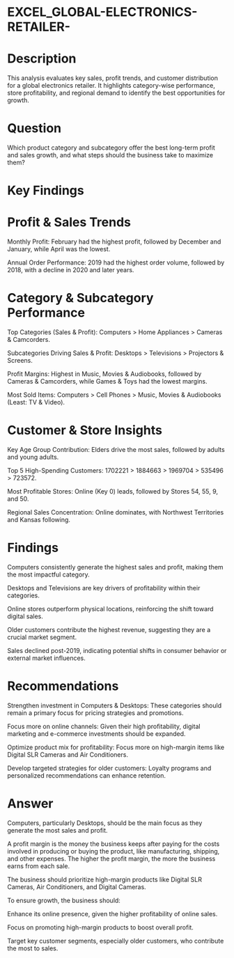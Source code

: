 # EXCEL_GLOBAL-ELECTRONICS-RETAILER-

# Description


This analysis evaluates key sales, profit trends, and customer distribution for a global electronics retailer. It highlights category-wise performance, store profitability, and regional demand to identify the best opportunities for growth.

# Question

Which product category and subcategory offer the best long-term profit and sales growth, and what steps should the business take to maximize them?

# Key Findings

# Profit & Sales Trends

Monthly Profit: February had the highest profit, followed by December and January, while April was the lowest.

Annual Order Performance: 2019 had the highest order volume, followed by 2018, with a decline in 2020 and later years.

# Category & Subcategory Performance

Top Categories (Sales & Profit): Computers > Home Appliances > Cameras & Camcorders.

Subcategories Driving Sales & Profit: Desktops > Televisions > Projectors & Screens.

Profit Margins: Highest in Music, Movies & Audiobooks, followed by Cameras & Camcorders, while Games & Toys had the lowest margins.

Most Sold Items: Computers > Cell Phones > Music, Movies & Audiobooks (Least: TV & Video).


# Customer & Store Insights

Key Age Group Contribution: Elders drive the most sales, followed by adults and young adults.

Top 5 High-Spending Customers: 1702221 > 1884663 > 1969704 > 535496 > 723572.

Most Profitable Stores: Online (Key 0) leads, followed by Stores 54, 55, 9, and 50.

Regional Sales Concentration: Online dominates, with Northwest Territories and Kansas following.


# Findings

Computers consistently generate the highest sales and profit, making them the most impactful category.

Desktops and Televisions are key drivers of profitability within their categories.

Online stores outperform physical locations, reinforcing the shift toward digital sales.

Older customers contribute the highest revenue, suggesting they are a crucial market segment.

Sales declined post-2019, indicating potential shifts in consumer behavior or external market influences.


# Recommendations

Strengthen investment in Computers & Desktops: These categories should remain a primary focus for pricing strategies and promotions.

Focus more on online channels: Given their high profitability, digital marketing and e-commerce investments should be expanded.

Optimize product mix for profitability: Focus more on high-margin items like Digital SLR Cameras and Air Conditioners.

Develop targeted strategies for older customers: Loyalty programs and personalized recommendations can enhance retention.

 
# Answer

Computers, particularly Desktops, should be the main focus as they generate the most sales and profit. 

A profit margin is the money the business keeps after paying for the costs involved in producing or buying the product, like manufacturing, shipping, and other expenses. The higher the profit margin, the more the business earns from each sale.

The business should prioritize high-margin products like Digital SLR Cameras, Air Conditioners, and Digital Cameras.

To ensure growth, the business should:

Enhance its online presence, given the higher profitability of online sales.

Focus on promoting high-margin products to boost overall profit.

Target key customer segments, especially older customers, who contribute the most to sales.
